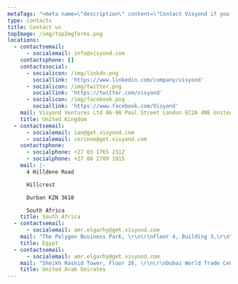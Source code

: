 ```yaml
---
metaTags: "<meta name=\"description\" content=\"Contact Visyond if you have any questions or inquiries about our product!\">\r\n\r\n<meta name=\"keywords\" content=\"Contact Visyond, Visyond email, Visyond phone, Visyond telephone, Visyond address, Visyond Mail, Visyond Linkedin, Visyond Twitter, Visyond Facebook\">"
type: contacts
title: Contact us
topImage: /img/topImgTerms.png
locations:
  - contactsemail:
      - socialemail: info@visyond.com
    contactsphone: []
    contactssocial:
      - socialicon: /img/linkdn.png
        sociallink: 'https://www.linkedin.com/company/visyond'
      - socialicon: /img/twitter.png
        sociallink: 'https://twitter.com/visyond'
      - socialicon: /img/facebook.png
        sociallink: 'https://www.facebook.com/Visyond'    
    mail: Visyond Ventures Ltd 86-90 Paul Street London EC2A 4NE United Kingdom
    title: United Kingdom
  - contactsemail:
      - socialemail: ian@get.visyond.com
      - socialemail: corinne@get.visyond.com
    contactsphone:
      - socialphone: +27 03 1765 2312
      - socialphone: +27 08 2789 1915
    mail: |-
      4 Hilldene Road 

      Hillcrest 

      Durban KZN 3610 

      South Africa
    title: South Africa
  - contactsemail:
      - socialemail: amr.elgarhy@get.visyond.com
    mail: "The Polygon Business Park, \r\n\r\nFloor 4, Building 3,\r\n\r\nSODIC West, El Sheikh Zayed, 12451\r\n\r\nGiza, Egypt"
    title: Egypt
  - contactsemail:
      - socialemail: amr.elgarhy@get.visyond.com
    mail: "Sheikh Rashid Tower, Floor 26, \r\n\r\nDubai World Trade Centre, \r\n\r\nP.O. Box 340662, \r\n\r\nDubai, UAE\r\n"
    title: United Arab Emirates
---
```


